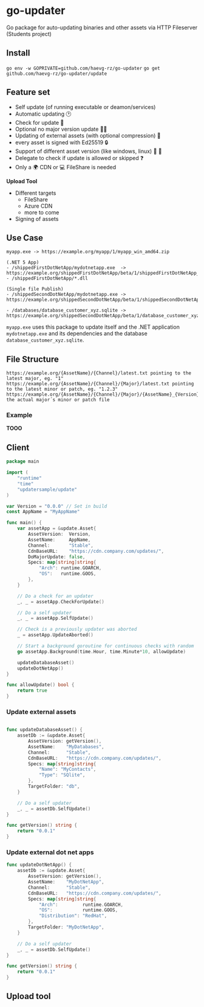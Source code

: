 # go-updater
Go package for auto-updating binaries and other assets via HTTP Fileserver (Students project)

## Install
`go env -w GOPRIVATE=github.com/haevg-rz/go-updater`
`go get github.com/haevg-rz/go-updater/update`

## Feature set

- Self update (of running executable or deamon/services)
- Automatic updating :clock2: 
- Check for update :eyes: 
- Optional no major version update :guardsman: 
- Updating of external assets (with optional compression) :floppy_disk: 
- every asset is signed with Ed25519 :lock: 
- Support of different asset version (like windows, linux) :apple: :lemon: 
- Delegate to check if update is allowed or skipped :question:
- Only a :earth_africa: CDN or :computer: FileShare is needed

**Upload Tool**

- Different targets
  - FileShare
  - Azure CDN
  - more to come
- Signing of assets

## Use Case

```
myapp.exe -> https://example.org/myapp/1/myapp_win_amd64.zip

(.NET 5 App)
- /shippedFirstDotNetApp/mydotnetapp.exe  -> https://example.org/shippedFirstDotNetApp/beta/1/shippedFirstDotNetApp_win_amd64.zip
- /shippedFirstDotNetApp/*.dll

(Single file Publish)
- /shippedSecondDotNetApp/mydotnetapp.exe -> https://example.org/shippedSecondDotNetApp/beta/1/shippedSecondDotNetApp_win_amd64.exe

- /databases/database_customer_xyz.sqlite -> https://example.org/shippedSecondDotNetApp/beta/1/database_customer_xyz.sqlite
```

`myapp.exe` uses this package to update itself and the .NET application `mydotnetapp.exe` and its dependencies and the database `database_customer_xyz.sqlite`.

## File Structure

```
https://example.org/{AssetName}/{Channel}/latest.txt pointing to the latest major, eg. "1"
https://example.org/{AssetName}/{Channel}/{Major}/latest.txt pointing to the latest minor or patch, eg. "1.2.3"
https://example.org/{AssetName}/{Channel}/{Major}/{AssetName}_{Version}_{Specs}_{FileExtension} the actual major´s minor or patch file
```

### Example

**TOOO**

## Client

```go
package main

import (
	"runtime"
	"time"
	"updatersample/update"
)

var Version = "0.0.0" // Set in build
const AppName = "MyAppName"

func main() {
	var assetApp = &update.Asset{
		AssetVersion:  Version,
		AssetName:     AppName,
		Channel:       "Stable",
		CdnBaseURL:    "https://cdn.company.com/updates/",
		DoMajorUpdate: false,
		Specs: map[string]string{
			"Arch": runtime.GOARCH,
			"OS":   runtime.GOOS,
		},
	}

	// Do a check for an updater
	_, _ = assetApp.CheckForUpdate()

	// Do a self updater
	_, _ = assetApp.SelfUpdate()

	// Check is a previously updater was aborted
	_ = assetApp.UpdateAborted()

	// Start a background goroutine for continuous checks with random
	go assetApp.Background(time.Hour, time.Minute*10, allowUpdate)

	updateDatabaseAsset()
	updateDotNetApp()
}

func allowUpdate() bool {
	return true
}

```

### Update external assets

```go

func updateDatabaseAsset() {
	assetDb := &update.Asset{
		AssetVersion: getVersion(),
		AssetName:    "MyDatabases",
		Channel:      "Stable",
		CdnBaseURL:   "https://cdn.company.com/updates/",
		Specs: map[string]string{
			"Name": "MyContacts",
			"Type": "SQlite",
		},
		TargetFolder: "db",
	}

	// Do a self updater
	_, _ = assetDb.SelfUpdate()
}

func getVersion() string {
	return "0.0.1"
}

```

### Update external dot net apps

```go
func updateDotNetApp() {
	assetDb := &update.Asset{
		AssetVersion: getVersion(),
		AssetName:    "MyDotNetApp",
		Channel:      "Stable",
		CdnBaseURL:   "https://cdn.company.com/updates/",
		Specs: map[string]string{
			"Arch":         runtime.GOARCH,
			"OS":           runtime.GOOS,
			"Distribution": "RedHat",
		},
		TargetFolder: "MyDotNetApp",
	}

	// Do a self updater
	_, _ = assetDb.SelfUpdate()
}

func getVersion() string {
	return "0.0.1"
}
```

## Upload tool


